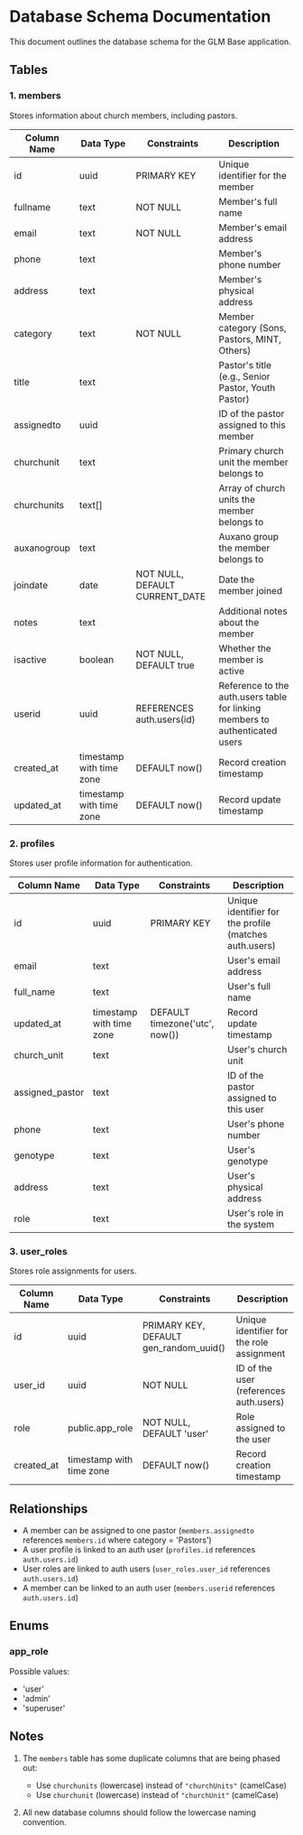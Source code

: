 # Database Schema Documentation

This document outlines the database schema for the GLM Base application.

## Tables

### 1. members

Stores information about church members, including pastors.

| Column Name | Data Type | Constraints | Description |
|-------------|-----------|-------------|-------------|
| id | uuid | PRIMARY KEY | Unique identifier for the member |
| fullname | text | NOT NULL | Member's full name |
| email | text | NOT NULL | Member's email address |
| phone | text | | Member's phone number |
| address | text | | Member's physical address |
| category | text | NOT NULL | Member category (Sons, Pastors, MINT, Others) |
| title | text | | Pastor's title (e.g., Senior Pastor, Youth Pastor) |
| assignedto | uuid | | ID of the pastor assigned to this member |
| churchunit | text | | Primary church unit the member belongs to |
| churchunits | text[] | | Array of church units the member belongs to |
| auxanogroup | text | | Auxano group the member belongs to |
| joindate | date | NOT NULL, DEFAULT CURRENT_DATE | Date the member joined |
| notes | text | | Additional notes about the member |
| isactive | boolean | NOT NULL, DEFAULT true | Whether the member is active |
| userid | uuid | REFERENCES auth.users(id) | Reference to the auth.users table for linking members to authenticated users |
| created_at | timestamp with time zone | DEFAULT now() | Record creation timestamp |
| updated_at | timestamp with time zone | DEFAULT now() | Record update timestamp |

### 2. profiles

Stores user profile information for authentication.

| Column Name | Data Type | Constraints | Description |
|-------------|-----------|-------------|-------------|
| id | uuid | PRIMARY KEY | Unique identifier for the profile (matches auth.users) |
| email | text | | User's email address |
| full_name | text | | User's full name |
| updated_at | timestamp with time zone | DEFAULT timezone('utc', now()) | Record update timestamp |
| church_unit | text | | User's church unit |
| assigned_pastor | text | | ID of the pastor assigned to this user |
| phone | text | | User's phone number |
| genotype | text | | User's genotype |
| address | text | | User's physical address |
| role | text | | User's role in the system |

### 3. user_roles

Stores role assignments for users.

| Column Name | Data Type | Constraints | Description |
|-------------|-----------|-------------|-------------|
| id | uuid | PRIMARY KEY, DEFAULT gen_random_uuid() | Unique identifier for the role assignment |
| user_id | uuid | NOT NULL | ID of the user (references auth.users) |
| role | public.app_role | NOT NULL, DEFAULT 'user' | Role assigned to the user |
| created_at | timestamp with time zone | DEFAULT now() | Record creation timestamp |

## Relationships

- A member can be assigned to one pastor (`members.assignedto` references `members.id` where category = 'Pastors')
- A user profile is linked to an auth user (`profiles.id` references `auth.users.id`)
- User roles are linked to auth users (`user_roles.user_id` references `auth.users.id`)
- A member can be linked to an auth user (`members.userid` references `auth.users.id`)

## Enums

### app_role

Possible values:

- 'user'
- 'admin'
- 'superuser'

## Notes

1. The `members` table has some duplicate columns that are being phased out:
   - Use `churchunits` (lowercase) instead of `"churchUnits"` (camelCase)
   - Use `churchunit` (lowercase) instead of `"churchUnit"` (camelCase)

2. All new database columns should follow the lowercase naming convention.
